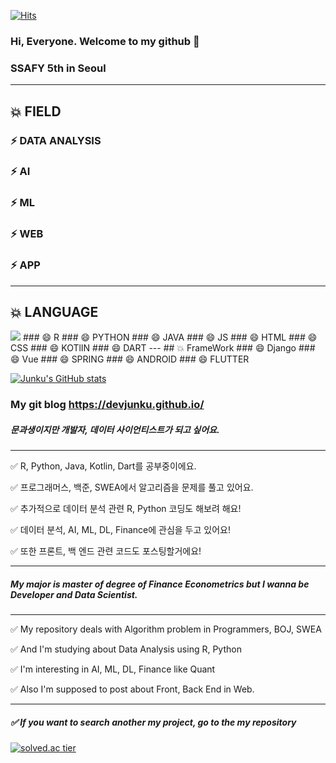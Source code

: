 [![Hits](https://hits.seeyoufarm.com/api/count/incr/badge.svg?url=https://github.com/Devjunku%2Fgjbae1212%2Fhit-counter&count_bg=%2379C83D&title_bg=%23555555&icon=&icon_color=%23E7E7E7&title=hits&edge_flat=false)](https://github.com/Devjunku)


### Hi, Everyone. Welcome to my github 👋
### SSAFY 5th in Seoul
---
## 💥 FIELD
### ⚡ DATA ANALYSIS
### ⚡ AI
### ⚡ ML
### ⚡ WEB
### ⚡ APP
---
## 💥 LANGUAGE
<img src="https://img.shields.io/badge/R-007396?style=for-the-badge&logo=java&logoColor=white">
### 😄 R
### 😄 PYTHON
### 😄 JAVA
### 😄 JS
### 😄 HTML
### 😄 CSS
### 😄 KOTlIN
### 😄 DART
---
## 💥 FrameWork
### 😄 Django
### 😄 Vue
### 😄 SPRING
### 😄 ANDROID
### 😄 FLUTTER

[![Junku's GitHub stats](https://github-readme-stats.vercel.app/api?username=Devjunku&count_private=true&theme=algolia)](https://github.com/anuraghazra/github-readme-stats)

### My git blog https://devjunku.github.io/
#####  문과생이지만 개발자, 데이터 사이언티스트가 되고 싶어요.  

---
✅ R, Python, Java, Kotlin, Dart를 공부중이에요.  

✅ 프로그래머스, 백준, SWEA에서 알고리즘을 문제를 풀고 있어요.  

✅ 추가적으로 데이터 분석 관련 R, Python 코딩도 해보려 해요!

✅ 데이터 분석, AI, ML, DL, Finance에 관심을 두고 있어요!  

✅ 또한 프론트, 백 엔드 관련 코드도 포스팅할거에요!

---

#####  My major is master of degree of Finance Econometrics but I wanna be Developer and Data Scientist.  

---

✅ My repository deals with Algorithm problem in Programmers, BOJ, SWEA  

✅ And I'm studying about Data Analysis using R, Python  

✅ I'm interesting in AI, ML, DL, Finance like Quant  

✅ Also I'm supposed to post about Front, Back End in Web.  

----

##### ✅ If you want to search another my project,  go to the my repository  

[![solved.ac tier](http://mazassumnida.wtf/api/generate_badge?boj=junkuill)](https://solved.ac/junkuill)


<!--
**Dev-junku/Dev-junku** is a ✨ _special_ ✨ repository because its `README.md` (this file) appears on your GitHub profile.

Here are some ideas to get you started:

- 🔭 I’m currently working on ...
- 🌱 I’m currently learning ...
- 👯 I’m looking to collaborate on ...
- 🤔 I’m looking for help with ...
- 💬 Ask me about ...
- 📫 How to reach me: ...
- 😄 Pronouns: ...
- ⚡ Fun fact: ...
-->
